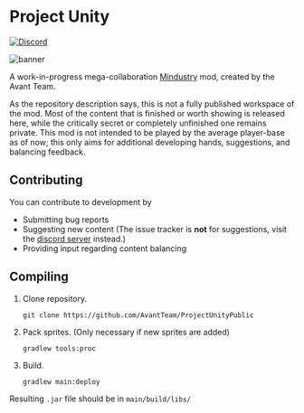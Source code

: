 # Project Unity

[![Discord](https://img.shields.io/discord/782583108473978880.svg?color=7289da&label=AvantTeam&logo=discord&style=flat-square)](https://discord.gg/V6ygvgGVqE)

![banner](https://user-images.githubusercontent.com/68240084/150622624-8b7f03c4-92da-4bac-9ab2-d3d9a988b58f.png)

A work-in-progress mega-collaboration [Mindustry](https://github.com/Anuken/Mindustry/) mod, created by the Avant Team.

As the repository description says, this is not a fully published workspace of the mod. Most of the content that is finished or
worth showing is released here, while the critically secret or completely unfinished one remains private. This mod is not intended to
be played by the average player-base as of now; this only aims for additional developing hands, suggestions, and balancing feedback.

## Contributing

You can contribute to development by 

- Submitting bug reports
- Suggesting new content (The issue tracker is **not** for suggestions, visit the [discord server](https://discord.gg/V6ygvgGVqE) instead.)
- Providing input regarding content balancing

## Compiling

1. Clone repository.
   ```
   git clone https://github.com/AvantTeam/ProjectUnityPublic
   ```

2. Pack sprites. (Only necessary if new sprites are added)
   ```
   gradlew tools:proc
   ```

3. Build.
   ```
   gradlew main:deploy
   ```

Resulting `.jar` file should be in `main/build/libs/`
